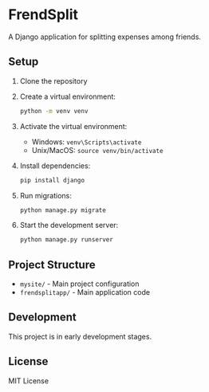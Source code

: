 # FrendSplit

A Django application for splitting expenses among friends.

## Setup

1. Clone the repository
2. Create a virtual environment:
   ```bash
   python -m venv venv
   ```
3. Activate the virtual environment:

   - Windows: `venv\Scripts\activate`
   - Unix/MacOS: `source venv/bin/activate`

4. Install dependencies:

   ```bash
   pip install django
   ```

5. Run migrations:

   ```bash
   python manage.py migrate
   ```

6. Start the development server:
   ```bash
   python manage.py runserver
   ```

## Project Structure

- `mysite/` - Main project configuration
- `frendsplitapp/` - Main application code

## Development

This project is in early development stages.

## License

MIT License
